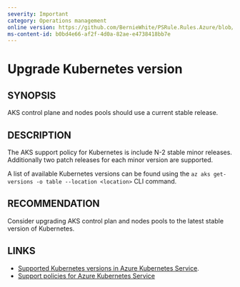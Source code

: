 ```yaml
---
severity: Important
category: Operations management
online version: https://github.com/BernieWhite/PSRule.Rules.Azure/blob/master/docs/rules/en/Azure.AKS.Version.md
ms-content-id: b0bd4e66-af2f-4d0a-82ae-e4738418bb7e
---
```


# Upgrade Kubernetes version

## SYNOPSIS

AKS control plane and nodes pools should use a current stable release.

## DESCRIPTION

The AKS support policy for Kubernetes is include N-2 stable minor releases.
Additionally two patch releases for each minor version are supported.

A list of available Kubernetes versions can be found using the `az aks get-versions -o table --location <location>` CLI command.

## RECOMMENDATION

Consider upgrading AKS control plan and nodes pools to the latest stable version of Kubernetes.

## LINKS

- [Supported Kubernetes versions in Azure Kubernetes Service](https://docs.microsoft.com/en-us/azure/aks/supported-kubernetes-versions).
- [Support policies for Azure Kubernetes Service](https://docs.microsoft.com/en-us/azure/aks/support-policies)
